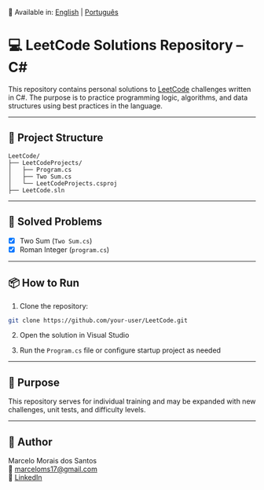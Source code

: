 📄 Available in: [English](README.en.md) | [Português](README.md)

# 💻 LeetCode Solutions Repository – C#

This repository contains personal solutions to [LeetCode](https://leetcode.com/) challenges written in C#. The purpose is to practice programming logic, algorithms, and data structures using best practices in the language.

---

## 🚀 Project Structure

```
LeetCode/
├── LeetCodeProjects/
│   ├── Program.cs
│   ├── Two Sum.cs
│   └── LeetCodeProjects.csproj
├── LeetCode.sln
```

---

## 📌 Solved Problems

- [x] Two Sum (`Two Sum.cs`)
- [x] Roman Integer (`program.cs`)

---

## 📦 How to Run

1. Clone the repository:
```bash
git clone https://github.com/your-user/LeetCode.git
```

2. Open the solution in Visual Studio

3. Run the `Program.cs` file or configure startup project as needed

---

## 🧠 Purpose

This repository serves for individual training and may be expanded with new challenges, unit tests, and difficulty levels.

---

## 👤 Author

Marcelo Morais dos Santos  
📧 marceloms17@gmail.com  
🔗 [LinkedIn](https://www.linkedin.com/in/marcelo-morais-61584146)
